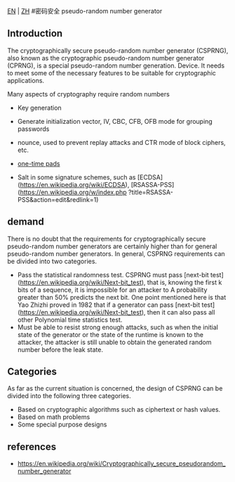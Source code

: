 [EN](./csprng.md) | [ZH](./csprng-zh.md)
#密码安全 pseudo-random number generator


## Introduction


The cryptographically secure pseudo-random number generator (CSPRNG), also known as the cryptographic pseudo-random number generator (CPRNG), is a special pseudo-random number generation. Device. It needs to meet some of the necessary features to be suitable for cryptographic applications.


Many aspects of cryptography require random numbers


- Key generation
- Generate initialization vector, IV, CBC, CFB, OFB mode for grouping passwords
- nounce, used to prevent replay attacks and CTR mode of block ciphers, etc.
-   [one-time pads](https://en.wikipedia.org/wiki/One-time_pad)

- Salt in some signature schemes, such as [ECDSA] (https://en.wikipedia.org/wiki/ECDSA), [RSASSA-PSS] (https://en.wikipedia.org/w/index.php ?title=RSASSA-PSS&amp;action=edit&amp;redlink=1)


## demand


There is no doubt that the requirements for cryptographically secure pseudo-random number generators are certainly higher than for general pseudo-random number generators. In general, CSPRNG requirements can be divided into two categories.


- Pass the statistical randomness test. CSPRNG must pass [next-bit test] (https://en.wikipedia.org/wiki/Next-bit_test), that is, knowing the first k bits of a sequence, it is impossible for an attacker to A probability greater than 50% predicts the next bit. One point mentioned here is that Yao Zhizhi proved in 1982 that if a generator can pass [next-bit test] (https://en.wikipedia.org/wiki/Next-bit_test), then it can also pass all other Polynomial time statistics test.
- Must be able to resist strong enough attacks, such as when the initial state of the generator or the state of the runtime is known to the attacker, the attacker is still unable to obtain the generated random number before the leak state.


## Categories


As far as the current situation is concerned, the design of CSPRNG can be divided into the following three categories.


- Based on cryptographic algorithms such as ciphertext or hash values.
- Based on math problems
- Some special purpose designs


## references


-   https://en.wikipedia.org/wiki/Cryptographically_secure_pseudorandom_number_generator